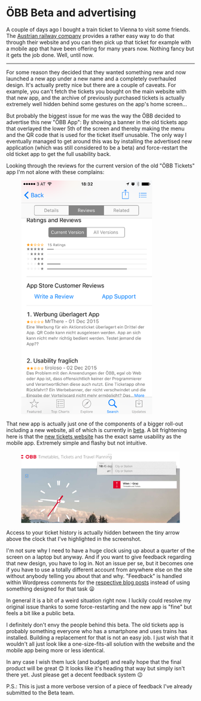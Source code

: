 # ÖBB Beta and advertising

A couple of days ago I bought a train ticket to Vienna to visit some
friends. The [Austrian railway company](http://oebb.at) provides a rather easy
way to do that through their website and you can then pick up that ticket for
example with a mobile app that have been offering for many years now. Nothing
fancy but it gets the job done. Well, until now.

-------

For some reason they decided that they wanted something new and now launched a
new app under a new name and a completely overhauled design. It's actually
pretty nice but there are a couple of caveats. For example, you can't fetch the
tickets you bought on the main website with that new app, and the archive of
previously purchased tickets is actually extremely well hidden behind some
gestures on the app's home screen...

But probably the biggest issue for me was the way the ÖBB decided to advertise
this new "ÖBB App": By showing a banner in the old tickets app that overlayed
the lower 5th of the screen and thereby making the menu and the QR code that is
used for the ticket itself unusable. The only way I eventually managed to get
around this was by installing the advertised new application (which was still
considered to be a beta) and force-restart the old ticket app to get the full
usability back.

Looking through the reviews for the current version of the old "ÖBB Tickets" app
I'm not alone with these complains:

<figure><img src="store-reviews.png" style="max-width:350px" /></figure>

That new app is actually just one of the components of a bigger roll-out
including a new website, all of which is currently in
[beta](http://beta.oebb.at). A bit frightening here is that the
[new tickets website](https://tickets.oebb.at/) has the exact same usability as
the mobile app. Extremely simple and flashy but not intuitive.

<figure><img src="website.png" /></figure>

Access to your ticket history is actually hidden between the tiny arrow above
the clock that I've highlighted in the screenshot.

I'm not sure why I need to have a huge clock using up about a quarter of the
screen on a laptop but anyway. And if you want to give feedback regarding that
new design, you have to log in. Not an issue per se, but it becomes one if you
have to use a totally different account from anywhere else on the site without
anybody telling you about that and why. "Feedback" is handled within
Wordpress comments for the
[respective blog posts](https://beta.oebb.at/feedback-fragen-zu-oebb-konto/)
instead of using something designed for that task 😦

In general it is a bit of a weird situation right now. I luckily could resolve
my original issue thanks to some force-restarting and the new app is "fine" but
feels a bit like a public beta.

I definitely don't envy the people behind this beta. The old tickets app is
probably something everyone who has a smartphone and uses trains has
installed. Building a replacement for that is not an easy job. I just wish that
it wouldn't all just look like a one-size-fits-all solution with the website and
the mobile app being more or less identical.

In any case I wish them luck (and budget) and really hope that the final product
will be great 😊 It looks like it's heading that way but simply isn't there
yet. Just please get a decent feedback system 😉

P.S.: This is just a more verbose version of a piece of feedback I've already
submitted to the Beta team.
